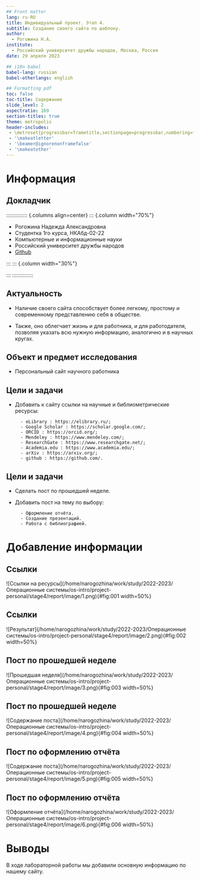 ```yaml
---
## Front matter
lang: ru-RU
title: Индивидуальный проект. Этап 4.
subtitle: Создание своего сайта по шаблону.
author:
  - Рогожина Н.А.
institute:
  - Российский университет дружбы народов, Москва, Россия
date: 29 апреля 2023

## i18n babel
babel-lang: russian
babel-otherlangs: english

## Formatting pdf
toc: false
toc-title: Содержание
slide_level: 2
aspectratio: 169
section-titles: true
theme: metropolis
header-includes:
 - \metroset{progressbar=frametitle,sectionpage=progressbar,numbering=fraction}
 - '\makeatletter'
 - '\beamer@ignorenonframefalse'
 - '\makeatother'
---
```


# Информация

## Докладчик

:::::::::::::: {.columns align=center}
::: {.column width="70%"}

  * Рогожина Надежда Александровна
  * Студентка 1го курса, НКАбд-02-22
  * Компьютерные и информационные науки
  * Российский университет дружбы народов
  * [Github](https://github.com/MikoGreen/study_2022-2023_os-intro)

:::
::: {.column width="30%"}

:::
::::::::::::::

## Актуальность

- Наличие своего сайта способствует более легкому, простому и современному представлению себя в обществе.

- Также, оно облегчает жизнь и для работника, и для работодателя, позволяя указать всю нужную информацию, аналогично и в научных кругах.

## Объект и предмет исследования

- Персональный сайт научного работника

## Цели и задачи

- Добавить к сайту ссылки на научные и библиометрические ресурсы:

        - eLibrary : https://elibrary.ru/;
        - Google Scholar : https://scholar.google.com/;
        - ORCID : https://orcid.org/;
        - Mendeley : https://www.mendeley.com/;
        - ResearchGate : https://www.researchgate.net/;
        - Academia.edu : https://www.academia.edu/;
        - arXiv : https://arxiv.org/;
        - github : https://github.com/.
        
## Цели и задачи
        
- Сделать пост по прошедшей неделе.
- Добавить пост на тему по выбору:

        - Оформление отчёта.
        - Создание презентаций.
        - Работа с библиографией.
        
# Добавление информации

## Cсылки

![Ссылки на ресурсы](/home/narogozhina/work/study/2022-2023/Операционные системы/os-intro/project-personal/stage4/report/image/1.png){#fig:001 width=50%}

## Cсылки

![Результат](/home/narogozhina/work/study/2022-2023/Операционные системы/os-intro/project-personal/stage4/report/image/2.png){#fig:002 width=50%}

## Пост по прошедшей неделе 

![Прошедшая неделя](/home/narogozhina/work/study/2022-2023/Операционные системы/os-intro/project-personal/stage4/report/image/3.png){#fig:003 width=50%}

## Пост по прошедшей неделе

![Содержание поста](/home/narogozhina/work/study/2022-2023/Операционные системы/os-intro/project-personal/stage4/report/image/4.png){#fig:004 width=50%}

## Пост по оформлению отчёта 

![Содержание поста](/home/narogozhina/work/study/2022-2023/Операционные системы/os-intro/project-personal/stage4/report/image/5.png){#fig:005 width=50%}

## Пост по оформлению отчёта 

![Оформление отчёта](/home/narogozhina/work/study/2022-2023/Операционные системы/os-intro/project-personal/stage4/report/image/6.png){#fig:006 width=50%}

# Выводы

В ходе лабораторной работы мы добавили основную информацию по нашему сайту.
